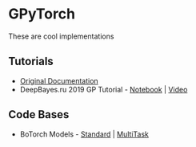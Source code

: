 # GPyTorch

These are cool implementations

## Tutorials

* [Original Documentation]()
* DeepBayes.ru 2019 GP Tutorial - [Notebook](https://github.com/bayesgroup/deepbayes-2019/blob/master/seminars/day4/gp/GP/gp_solution.ipynb) | [Video](https://www.youtube.com/watch?v=yjBMRpF7iKE&list=PLe5rNUydzV9QHe8VDStpU0o8Yp63OecdW&index=17)

## Code Bases

* BoTorch Models - [Standard](https://github.com/pytorch/botorch/blob/master/botorch/models/gp_regression.py) | [MultiTask](https://github.com/pytorch/botorch/blob/master/botorch/models/multitask.py)

